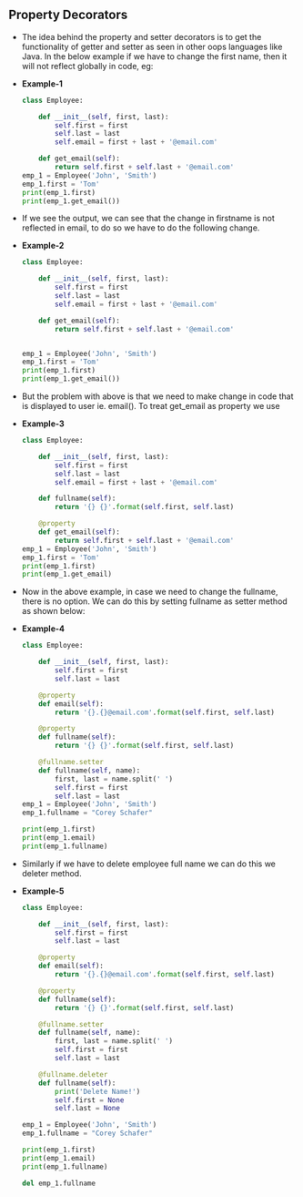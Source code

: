 ## Property Decorators

* The idea behind the property and setter decorators is to get the functionality of getter and setter as seen in other oops languages like Java. In the below example if we have to change the first name, then it will not reflect globally in code, eg:

* **Example-1**
  
  ```python
  class Employee:
  
      def __init__(self, first, last):
          self.first = first
          self.last = last
          self.email = first + last + '@email.com'
  
      def get_email(self):
          return self.first + self.last + '@email.com'
  emp_1 = Employee('John', 'Smith')
  emp_1.first = 'Tom'
  print(emp_1.first)
  print(emp_1.get_email())
  ```

* If we see the output, we can see that the change in firstname is not reflected in email, to do so we have to do the following change.

* **Example-2**
  
  ```python
  class Employee:
  
      def __init__(self, first, last):
          self.first = first
          self.last = last
          self.email = first + last + '@email.com'
  
      def get_email(self):
          return self.first + self.last + '@email.com'
  
  
  emp_1 = Employee('John', 'Smith')
  emp_1.first = 'Tom'
  print(emp_1.first)
  print(emp_1.get_email())
  ```

* But the problem with above is that we need to make change in code that is displayed to user ie. email(). To treat get_email as property we use 

* **Example-3**
  
  ```python
  class Employee:
  
      def __init__(self, first, last):
          self.first = first
          self.last = last
          self.email = first + last + '@email.com'
  
      def fullname(self):
          return '{} {}'.format(self.first, self.last)
  
      @property
      def get_email(self):
          return self.first + self.last + '@email.com'
  emp_1 = Employee('John', 'Smith')
  emp_1.first = 'Tom'
  print(emp_1.first)
  print(emp_1.get_email)
  ```

* Now in the above example, in case we need to change the fullname, there is no option. We can do this by setting fullname as setter method as shown below:

* **Example-4**
  
  ```python
  class Employee:
  
      def __init__(self, first, last):
          self.first = first
          self.last = last
  
      @property
      def email(self):
          return '{}.{}@email.com'.format(self.first, self.last)
  
      @property
      def fullname(self):
          return '{} {}'.format(self.first, self.last)
  
      @fullname.setter
      def fullname(self, name):
          first, last = name.split(' ')
          self.first = first
          self.last = last
  emp_1 = Employee('John', 'Smith')
  emp_1.fullname = "Corey Schafer"
  
  print(emp_1.first)
  print(emp_1.email)
  print(emp_1.fullname)
  ```

* Similarly if we have to delete employee full name we can do this we deleter method.

* **Example-5**
  
  ```python
  class Employee:
  
      def __init__(self, first, last):
          self.first = first
          self.last = last
  
      @property
      def email(self):
          return '{}.{}@email.com'.format(self.first, self.last)
  
      @property
      def fullname(self):
          return '{} {}'.format(self.first, self.last)
  
      @fullname.setter
      def fullname(self, name):
          first, last = name.split(' ')
          self.first = first
          self.last = last
  
      @fullname.deleter
      def fullname(self):
          print('Delete Name!')
          self.first = None
          self.last = None
  
  emp_1 = Employee('John', 'Smith')
  emp_1.fullname = "Corey Schafer"
  
  print(emp_1.first)
  print(emp_1.email)
  print(emp_1.fullname)
  
  del emp_1.fullname
  ```
  
  
